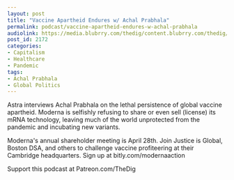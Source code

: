 ```yaml
---
layout: post
title: "Vaccine Apartheid Endures w/ Achal Prabhala"
permalink: podcast/vaccine-apartheid-endures-w-achal-prabhala
audiolink: https://media.blubrry.com/thedig/content.blubrry.com/thedig/The_Dig-EP_350-Prabhala.mp3
post_id: 2172
categories: 
- Capitalism
- Healthcare
- Pandemic
tags: 
- Achal Prabhala
- Global Politics
---
```


Astra interviews Achal Prabhala on the lethal persistence of global vaccine apartheid. Moderna is selfishly refusing to share or even sell (license) its mRNA technology, leaving much of the world unprotected from the pandemic and incubating new variants.

Moderna's annual shareholder meeting is April 28th. Join Justice is Global, Boston DSA, and others to challenge vaccine profiteering at their Cambridge headquarters. Sign up at bitly.com/modernaaction

Support this podcast at Patreon.com/TheDig